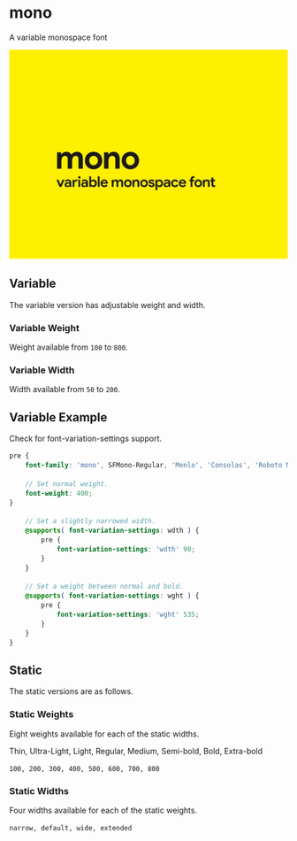 # mono

A variable monospace font

![cover image](https://raw.githubusercontent.com/antibrand/mono/master/cover.jpg)

## Variable

The variable version has adjustable weight and width.

### Variable Weight

Weight available from `100` to `800`.

### Variable Width

Width available from `50` to `200`.

## Variable Example

Check for font-variation-settings support.

```scss
pre {
    font-family: 'mono', SFMono-Regular, 'Menlo', 'Consolas', 'Roboto Mono', 'Ubuntu Monospace', 'Noto Mono', 'Oxygen Mono', 'Liberation Mono', 'Courier New', Courier, monospace, 'Apple Color Emoji', 'Segoe UI Emoji', 'Segoe UI Symbol', 'Noto Color Emoji';

    // Set normal weight.
    font-weight: 400;
}

    // Set a slightly narrowed width.
    @supports( font-variation-settings: wdth ) {
        pre {
            font-variation-settings: 'wdth' 90;
        }
    }

    // Set a weight between normal and bold.
    @supports( font-variation-settings: wght ) {
        pre {
            font-variation-settings: 'wght' 535;
        }
    }
}
```

## Static

The static versions are as follows.

### Static Weights

Eight weights available for each of the static widths.

Thin, Ultra-Light, Light, Regular, Medium, Semi-bold, Bold, Extra-bold

`100, 200, 300, 400, 500, 600, 700, 800`

### Static Widths

Four widths available for each of the static weights.

`narrow, default, wide, extended`
